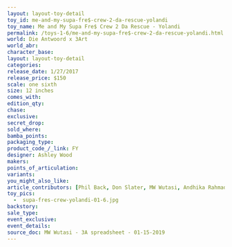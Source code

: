 ```yaml
---
layout: layout-toy-detail 
toy_id: me-and-my-supa-fre$-crew-2-da-rescue-yolandi
toy_name: Me and My Supa Fre$ Crew 2 Da Rescue - Yolandi
permalink: /toys-1-6/me-and-my-supa-fre$-crew-2-da-rescue-yolandi.html
world: Die Antwoord x 3Art
world_abr: 
character_base: 
layout: layout-toy-detail
categories: 
release_date: 1/27/2017
release_price: $150 
scale: one sixth
size: 12 inches
comes_with: 
edition_qty: 
chase: 
exclusive: 
secret_drop: 
sold_where: 
bamba_points: 
packaging_type: 
product_code_/_link: FY
designer: Ashley Wood
makers: 
points_of_articulation: 
variants: 
you_might_also_like: 
article_contributors: [Phil Back, Don Slater, MW Wutasi, Andhika Rahmaditya]
toy_pics: 
  -  supa-fres-crew-yolandi-01-6.jpg
backstory: 
sale_type: 
event_exclusive: 
event_details: 
source_doc: MW Wutasi - 3A spreadsheet - 01-15-2019
---
```

